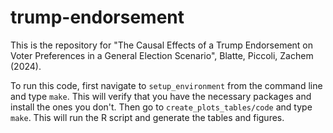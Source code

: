 # trump-endorsement
This is the repository for "The Causal Effects of a Trump Endorsement on Voter Preferences in a General Election Scenario", Blatte, Piccoli, Zachem (2024).

To run this code, first navigate to `setup_environment` from the command line and type `make`. 
This will verify that you have the necessary packages and install the ones you don't.
Then go to `create_plots_tables/code` and type `make`. 
This will run the R script and generate the tables and figures.
